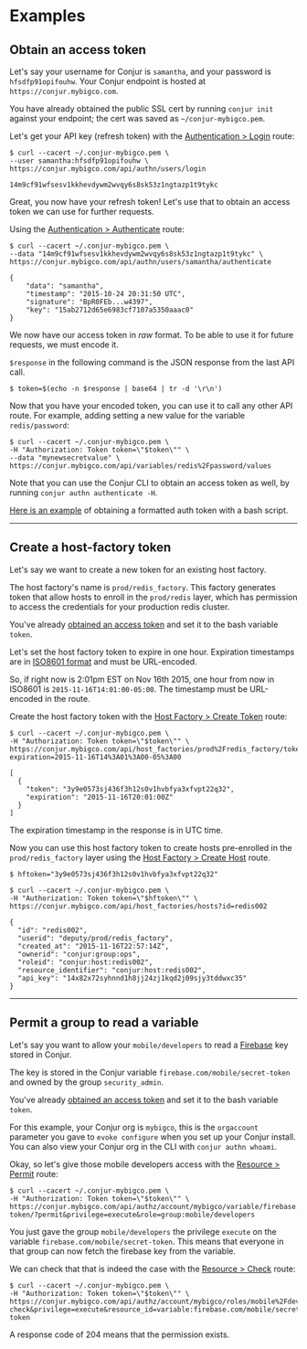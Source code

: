 # Examples

## Obtain an access token

Let's say your username for Conjur is `samantha`, and your password is `hfsdfp91opifouhw`.
Your Conjur endpoint is hosted at `https://conjur.mybigco.com`.

You have already obtained the public SSL cert by running `conjur init` against your endpoint; the cert was saved as
`~/conjur-mybigco.pem`.

Let's get your API key (refresh token) with the [Authentication > Login](/#reference/authentication/login) route:

```
$ curl --cacert ~/.conjur-mybigco.pem \
--user samantha:hfsdfp91opifouhw \
https://conjur.mybigco.com/api/authn/users/login

14m9cf91wfsesv1kkhevdywm2wvqy6s8sk53z1ngtazp1t9tykc
```

Great, you now have your refresh token! Let's use that to obtain an access token we can use for further requests.

Using the [Authentication > Authenticate](/#reference/authentication/authenticate) route:

```
$ curl --cacert ~/.conjur-mybigco.pem \
--data "14m9cf91wfsesv1kkhevdywm2wvqy6s8sk53z1ngtazp1t9tykc" \
https://conjur.mybigco.com/api/authn/users/samantha/authenticate

{
    "data": "samantha",
    "timestamp": "2015-10-24 20:31:50 UTC",
    "signature": "BpR0FEb...w4397",
    "key": "15ab2712d65e6983cf7107a5350aaac0"
}
```

We now have our access token in *raw* format. To be able to use it for future requests, we must encode it.

`$response` in the following command is the JSON response from the last API call.

```
$ token=$(echo -n $response | base64 | tr -d '\r\n')
```

Now that you have your encoded token, you can use it to call any other API route. 
For example, adding setting a new value for the variable `redis/password`:

```
$ curl --cacert ~/.conjur-mybigco.pem \
-H "Authorization: Token token=\"$token\"" \
--data "mynewsecretvalue" \
https://conjur.mybigco.com/api/variables/redis%2Fpassword/values
```

Note that you can use the Conjur CLI to obtain an access token as well, by running `conjur authn authenticate -H`.

[Here is an example](https://github.com/conjurinc/apidocs/blob/master/get_auth_token.sh) 
of obtaining a formatted auth token with a bash script.

---

## Create a host-factory token

Let's say we want to create a new token for an existing host factory.

The host factory's name is `prod/redis_factory`. This factory generates token that allow hosts to enroll in the
`prod/redis` layer, which has permission to access the credentials for your production redis cluster.

You've already [obtained an access token](/#introduction/examples/obtain-an-auth-token) and set it to the bash variable `token`.

Let's set the host factory token to expire in one hour. Expiration timestamps are in 
[ISO8601 format](http://ruby-doc.org/stdlib-2.1.1/libdoc/time/rdoc/Time.html#class-Time-label-Converting+to+a+String)
and must be URL-encoded.

So, if right now is 2:01pm EST on Nov 16th 2015, one hour from now in ISO8601 is `2015-11-16T14:01:00-05:00`.
The timestamp must be URL-encoded in the route.

Create the host factory token with the [Host Factory > Create Token](/#reference/host-factory/create-token) route:

```
$ curl --cacert ~/.conjur-mybigco.pem \
-H "Authorization: Token token=\"$token\"" \
https://conjur.mybigco.com/api/host_factories/prod%2Fredis_factory/tokens?expiration=2015-11-16T14%3A01%3A00-05%3A00

[
  {
    "token": "3y9e0573sj436f3h12s0v1hvbfya3xfvpt22q32",
    "expiration": "2015-11-16T20:01:00Z"
  }
]
```

The expiration timestamp in the response is in UTC time.

Now you can use this host factory token to create hosts pre-enrolled in the `prod/redis_factory` layer using
the [Host Factory > Create Host](/#reference/host-factory/create-host) route.

```
$ hftoken="3y9e0573sj436f3h12s0v1hvbfya3xfvpt22q32"

$ curl --cacert ~/.conjur-mybigco.pem \
-H "Authorization: Token token=\"$hftoken\"" \
https://conjur.mybigco.com/api/host_factories/hosts?id=redis002

{
  "id": "redis002",
  "userid": "deputy/prod/redis_factory",
  "created_at": "2015-11-16T22:57:14Z",
  "ownerid": "conjur:group:ops",
  "roleid": "conjur:host:redis002",
  "resource_identifier": "conjur:host:redis002",
  "api_key": "14x82x72syhnnd1h8jj24zj1kqd2j09sjy3tddwxc35"
}
```

---

## Permit a group to read a variable

Let's say you want to allow your `mobile/developers` to read a [Firebase](https://www.firebase.com) key stored in Conjur.

The key is stored in the Conjur variable `firebase.com/mobile/secret-token` and owned by the group `security_admin`.

You've already [obtained an access token](/#introduction/examples/obtain-an-auth-token) and set it to the bash variable `token`.

For this example, your Conjur org is `mybigco`, this is the `orgaccount` parameter you gave to `evoke configure` when you
set up your Conjur install. You can also view your Conjur org in the CLI with `conjur authn whoami`.

Okay, so let's give those mobile developers access with the [Resource > Permit](/#reference/resource/permit) route:

```
$ curl --cacert ~/.conjur-mybigco.pem \
-H "Authorization: Token token=\"$token\"" \
https://conjur.mybigco.com/api/authz/account/mybigco/variable/firebase.com%2Fmobile%2Fsecret-token/?permit&privilege=execute&role=group:mobile/developers
```

You just gave the group `mobile/developers` the privilege `execute` on the variable `firebase.com/mobile/secret-token`.
This means that everyone in that group can now fetch the firebase key from the variable.

We can check that that is indeed the case with the [Resource > Check](/#reference/resource/check) route:

```
$ curl --cacert ~/.conjur-mybigco.pem \
-H "Authorization: Token token=\"$token\"" \
https://conjur.mybigco.com/api/authz/account/mybigco/roles/mobile%2Fdevelopers/?check&privilege=execute&resource_id=variable:firebase.com/mobile/secret-token
```

A response code of 204 means that the permission exists.

